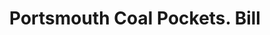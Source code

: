 ---
doi: 10.7916/D8VD89GZ
date_other: '1890'
date_other_textual: 1890-1899
form: printed ephemera
genre:
- Invoices
name:
- Portsmouth Coal Pockets
object_in_context_url: https://biggert.cul.columbia.edu/items/view/ave_biggert_00790
subject_hierarchical_geographic:
- Portsmouth, New Hampshire, United States
subject_name:
- Portsmouth Coal Pockets
title: Portsmouth Coal Pockets. Bill
sort_title: Portsmouth Coal Pockets. Bill
call_number: ave_biggert_00790
coordinates:
- 43.07555555555556,-70.76055555555556
pid: ave_biggert_00790
identifiers: ave_biggert_00790
thumbnail: false
permalink: /biggert/ave_biggert_00790/
layout: iiif-image-page
---